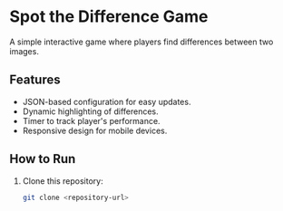 # Spot the Difference Game

A simple interactive game where players find differences between two images.

## Features
- JSON-based configuration for easy updates.
- Dynamic highlighting of differences.
- Timer to track player's performance.
- Responsive design for mobile devices.

## How to Run
1. Clone this repository:
   ```bash
   git clone <repository-url>
